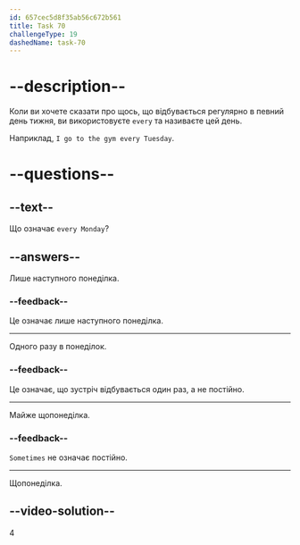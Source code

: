 ```yaml
---
id: 657cec5d8f35ab56c672b561
title: Task 70
challengeType: 19
dashedName: task-70
---
```


# --description--

Коли ви хочете сказати про щось, що відбувається регулярно в певний день тижня, ви використовуєте `every` та називаєте цей день.

Наприклад, `I go to the gym every Tuesday`.

# --questions--

## --text--

Що означає `every Monday`?

## --answers--

Лише наступного понеділка.

### --feedback--

Це означає лише наступного понеділка.

---

Одного разу в понеділок.

### --feedback--

Це означає, що зустріч відбувається один раз, а не постійно.

---

Майже щопонеділка.

### --feedback--

`Sometimes` не означає постійно.

---

Щопонеділка.

## --video-solution--

4
